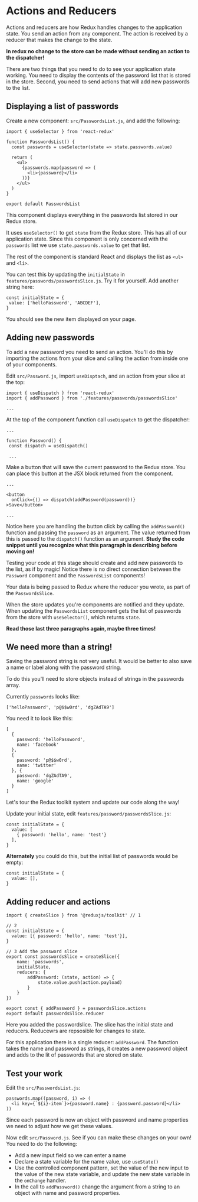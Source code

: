 # Actions and Reducers

Actions and reducers are how Redux handles changes to the application state. You send an action from any component. The action is received by a reducer that makes the change to the state. 

**In redux no change to the store can be made without sending an action to the dispatcher!** 

There are two things that you need to do to see your application state working. You need to display the contents of the password list that is stored in the store. Second, you need to send actions that will add new passwords to the list. 

## Displaying a list of passwords

Create a new component: `src/PasswordsList.js`, and add the following: 

```JS
import { useSelector } from 'react-redux'

function PasswordsList() {
  const passwords = useSelector(state => state.passwords.value)

  return (
    <ul>
      {passwords.map(password => (
        <li>{password}</li>
      ))}
    </ul>
  )
}

export default PasswordsList
```

This component displays everything in the passwords list stored in our Redux store. 

It uses `useSelector()` to get `state` from the Redux store. This has all of our application state. Since this component is only concerned with the `passwords` list we use `state.passwords.value` to get that list. 

The rest of the component is standard React and displays the list as `<ul>` and `<li>`. 

You can test this by updating the `initialState` in `features/passwords/passwordsSlice.js`. Try it for yourself. Add another string here: 

```JS
const initialState = {
 value: ['helloPassword', 'ABCDEF'],
}
```

You should see the new item displayed on your page. 

## Adding new passwords

To add a new password you need to send an action. You'll do this by importing the actions from your slice and calling the action from inside one of your components. 

Edit `src/Password.js`, import `useDisptach`, and an action from your slice at the top:

```JS
import { useDispatch } from 'react-redux'
import { addPassword } from './features/passwords/passwordsSlice'

...
```

At the top of the component function call `useDispatch` to get the dispatcher: 

```JS
...

function Password() {
 const dispatch = useDispatch()

 ...
```

Make a button that will save the current password to the Redux store. You can place this button at the JSX block returned from the component. 

```JS
...

<button
  onClick={() => dispatch(addPassword(password))}
>Save</button>

...
```

Notice here you are handling the button click by calling the `addPassword()` function and passing the `password` as an argument. The value returned from this is passed to the `dispatch()` function as an argument. **Study the code snippet until you recognize what this paragraph is describing before moving on!**

Testing your code at this stage should create and add new passwords to the list, as if by magic! Notice there is no direct connection between the `Password` component and the `PasswordsList` components!

Your data is being passed to Redux where the reducer you wrote, as part of the `PasswordsSlice`. 

When the store updates you're components are notified and they update. When updating the `PasswordsList` component gets the list of passwords from the store with `useSelector()`, which returns `state`. 

**Read those last three paragraphs again, maybe three times!** 

## We need more than a string! 

Saving the password string is not very useful. It would be better to also save a name or label along with the password string. 

To do this you'll need to store objects instead of strings in the passwords array. 

Currently `passwords` looks like: 

```JS
['helloPassword', 'p@$$w0rd', 'dgZAdTA9']
```

You need it to look like this: 

```JS
[
  {
    password: 'helloPassword',
    name: 'facebook'
  }, 
  { 
    password: 'p@$$w0rd',
    name: 'twitter'
  }, { 
    password: 'dgZAdTA9',
    name: 'google'
  }
]
```

Let's tour the Redux toolkit system and update our code along the way!

Update your initial state, edit `features/password/passwordsSlice.js`:

```JS
const initialState = {
  value: [
    { password: 'hello', name: 'test'}
  ],
}
```

**Alternately** you could do this, but the initial list of passwords would be empty: 

```JS
const initialState = {
  value: [],
}
```

## Adding reducer and actions

```JS
import { createSlice } from '@reduxjs/toolkit' // 1

// 2
const initialState = {
  value: [{ password: 'hello', name: 'test'}],
}

// 3 Add the password slice
export const passwordsSlice = createSlice({
	name: 'passwords',
	initialState,
	reducers: {
		addPassword: (state, action) => {
			state.value.push(action.payload)
		}
	}
})

export const { addPassword } = passwordsSlice.actions
export default passwordsSlice.reducer
```

Here you added the passwordslice. The slice has the initial state and reducers. Reducewrs are repsosible for changes to state. 

For this application there is a single reducer: `addPassword`. The function takes the name and password as strings, it creates a new password object and adds to the lit of passwords that are stored on state. 

## Test your work

Edit the `src/PasswordsList.js`:

```JS
passwords.map((password, i) => (
  <li key={`${i}-item`}>{password.name} : {password.password}</li>
))
```

Since each password is now an object with password and name properties we need to adjust how we get these values. 

Now edit `src/Password.js`. See if you can make these changes on your own! You need to do the following: 

- Add a new input field so we can enter a name
- Declare a state variable for the name value, use `useState()`
- Use the controlled component pattern, set the value of the new input to the value of the new state variable, and update the new state variable in the `onChange` handler. 
- In the call to `addPassword()` change the argument from a string to an object with name and password properties. 

